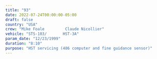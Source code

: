 ```yaml
---
title: "93"
date: 2022-07-24T00:00:00-05:00
draft: false
country: "USA"
crew: "Mike Foale         Claude Nicollier"
vehicle: "STS-103/       HST-3A"
param_date: "12/23/1999"
duration: "8:10"
purpose: "HST servicing (486 computer and fine guidance sensor)"
---
```

